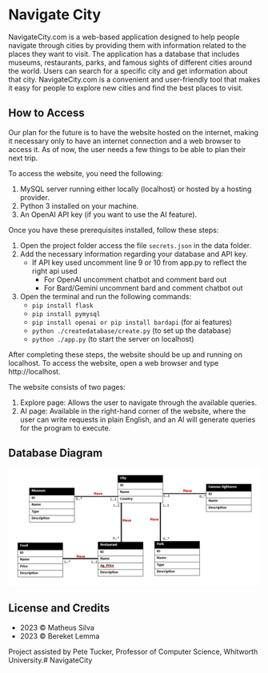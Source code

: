 # Navigate City

NavigateCity.com is a web-based application designed to help people navigate through cities by providing them with information related to the places they want to visit. The application has a database that includes museums, restaurants, parks, and famous sights of different cities around the world. Users can search for a specific city and get information about that city. NavigateCity.com is a convenient and user-friendly tool that makes it easy for people to explore new cities and find the best places to visit.

## How to Access

Our plan for the future is to have the website hosted on the internet, making it necessary only to have an internet connection and a web browser to access it. As of now, the user needs a few things to be able to plan their next trip.

To access the website, you need the following:

1. MySQL server running either locally (localhost) or hosted by a hosting provider.
2. Python 3 installed on your machine.
4. An OpenAI API key (if you want to use the AI feature).

Once you have these prerequisites installed, follow these steps:

1. Open the project folder access the file `secrets.json` in the data folder.
2. Add the necessary information regarding your database and API key.
   - If API key used uncomment line 9 or 10 from app.py to reflect the right api used
     - For OpenAI uncomment chatbot and comment bard out
     - For Bard/Gemini uncomment bard and comment chatbot out
3. Open the terminal and run the following commands:
   - `pip install flask`
   - `pip install pymysql`
   - `pip install openai or pip install bardapi` (for ai features)
   - `python ./createdatabase/create.py` (to set up the database)
   - `python ./app.py` (to start the server on localhost)

After completing these steps, the website should be up and running on localhost. To access the website, open a web browser and type http://localhost.

The website consists of two pages:

1. Explore page: Allows the user to navigate through the available queries.
2. AI page: Available in the right-hand corner of the website, where the user can write requests in plain English, and an AI will generate queries for the program to execute.

## Database Diagram

![Database Diagram](./diagram.png)

## License and Credits

- 2023 © Matheus Silva
- 2023 © Bereket Lemma

Project assisted by Pete Tucker, Professor of Computer Science, Whitworth University.# NavigateCity
